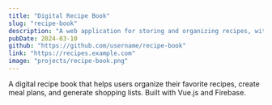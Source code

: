 ```yaml
---
title: "Digital Recipe Book"
slug: "recipe-book"
description: "A web application for storing and organizing recipes, with features for meal planning and shopping list generation."
pubDate: 2024-03-10
github: "https://github.com/username/recipe-book"
link: "https://recipes.example.com"
image: "projects/recipe-book.png"
---
```


A digital recipe book that helps users organize their favorite recipes, create meal plans, and generate shopping lists. Built with Vue.js and Firebase.
